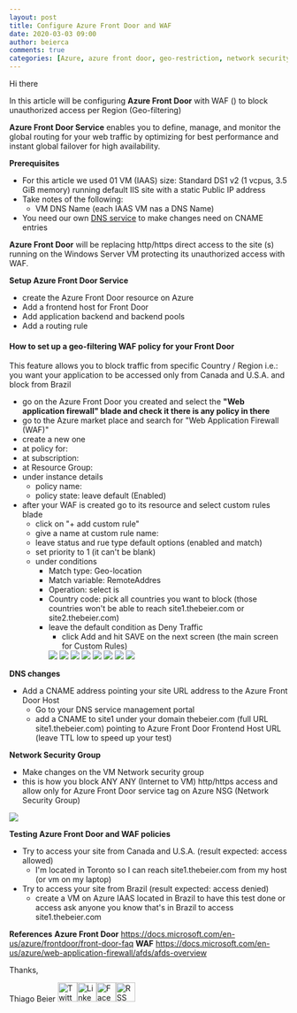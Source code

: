 ```yaml
---
layout: post
title: Configure Azure Front Door and WAF
date: 2020-03-03 09:00
author: beierca
comments: true
categories: [Azure, azure front door, geo-restriction, network security, Security, waf]
---
```

Hi there

In this article will be configuring <strong>Azure Front Door</strong> with WAF () to block unauthorized access per Region (Geo-filtering)

<strong>Azure Front Door Service</strong> enables you to define, manage, and monitor the global routing for your web traffic by optimizing for best performance and instant global failover for high availability.

<strong>Prerequisites</strong>
<ul>
	<li>For this article we used 01 VM (IAAS) size: Standard DS1 v2 (1 vcpus, 3.5 GiB memory) running default IIS site with a static Public IP address</li>
	<li>Take notes of the following:
<ul>
	<li>VM DNS Name (each IAAS VM nas a DNS Name)</li>
</ul>
</li>
	<li>You need our own <a href="https://ca.godaddy.com">DNS service</a> to make changes need on CNAME entries</li>
</ul>
<strong>Azure Front Door</strong> will be replacing http/https direct access to the site (s) running on the Windows Server VM protecting its unauthorized access with WAF.

<strong>Setup Azure Front Door Service</strong>
<ul>
	<li>create the Azure Front Door resource on Azure</li>
	<li>Add a frontend host for Front Door</li>
	<li>Add application backend and backend pools</li>
	<li>Add a routing rule</li>
</ul>
<h4 id="how-to-set-up-a-geo-filtering-waf-policy-for-your-front-door">How to set up a geo-filtering WAF policy for your Front Door</h4>
This feature allows you to block traffic from specific Country / Region i.e.: you want your application to be accessed only from Canada and U.S.A. and block from Brazil
<ul>
	<li>go on the Azure Front Door you created and select the <strong>"Web application firewall" blade and check it there is any policy in there</strong></li>
	<li>go to the Azure market place and search for "Web Application Firewall (WAF)"</li>
	<li>create a new one</li>
	<li>at policy for:</li>
	<li>at subscription:</li>
	<li>at Resource Group:</li>
	<li>under instance details
<ul>
	<li>policy name:</li>
	<li>policy state: leave default (Enabled)</li>
</ul>
</li>
	<li>after your WAF is created go to its resource and select custom rules blade
<ul>
	<li>click on "+ add custom rule"</li>
	<li>give a name at custom rule name:</li>
	<li>leave status and rue type default options (enabled and match)</li>
	<li>set priority to 1 (it can't be blank)</li>
	<li>under conditions
<ul>
	<li>Match type: Geo-location</li>
	<li>Match variable: RemoteAddres</li>
	<li>Operation: select is</li>
	<li>Country code: pick all countries you want to block (those countries won't be able to reach site1.thebeier.com or site2.thebeier.com)</li>
	<li>leave the default condition as Deny Traffic
<ul>
	<li>click Add and hit SAVE on the next screen (the main screen for Custom Rules)</li>
</ul>
<img src="https://thiagobeierblog.blob.core.windows.net/posts/waf/1.PNG" />
<img src="https://thiagobeierblog.blob.core.windows.net/posts/waf/2.PNG" />
<img src="https://thiagobeierblog.blob.core.windows.net/posts/waf/3.PNG" />
<img src="https://thiagobeierblog.blob.core.windows.net/posts/waf/4.PNG" />
<img src="https://thiagobeierblog.blob.core.windows.net/posts/waf/5.PNG" />
<img src="https://thiagobeierblog.blob.core.windows.net/posts/waf/6.PNG" />
<img src="https://thiagobeierblog.blob.core.windows.net/posts/waf/7.PNG" />
<img src="https://thiagobeierblog.blob.core.windows.net/posts/waf/8.PNG" /></li>
</ul>
</li>
</ul>
</li>
</ul>
<strong>DNS changes</strong>
<ul>
	<li>Add a CNAME address pointing your site URL address to the Azure Front Door Host
<ul>
	<li>Go to your DNS service management portal</li>
	<li>add a CNAME to site1 under your domain thebeier.com (full URL site1.thebeier.com) pointing to Azure Front Door Frontend Host URL (leave TTL low to speed up your test)</li>
</ul>
</li>
</ul>
<strong>Network Security Group</strong>
<ul>
	<li>Make changes on the VM Network security group</li>
	<li>this is how you block ANY ANY (Internet to VM) http/https access and allow only for Azure Front Door service tag on Azure NSG (Network Security Group)</li>
</ul>
<img src="https://thiagobeierblog.blob.core.windows.net/posts/waf/9.png" />

<strong>Testing Azure Front Door and WAF policies</strong>
<ul>
	<li>Try to access your site from Canada and U.S.A. (result expected: access allowed)
<ul>
	<li>I'm located in Toronto so I can reach site1.thebeier.com from my host (or vm on my laptop)</li>
</ul>
</li>
	<li>Try to access your site from Brazil (result expected: access denied)
<ul>
	<li>create a VM on Azure IAAS located in Brazil to have this test done or access ask anyone you know that's in Brazil to access site1.thebeier.com</li>
</ul>
</li>
</ul>
<strong>References</strong>
<strong>Azure Front Door</strong> <a href="https://docs.microsoft.com/en-us/azure/frontdoor/front-door-faq">https://docs.microsoft.com/en-us/azure/frontdoor/front-door-faq</a>
<strong>WAF</strong> <a href="https://docs.microsoft.com/en-us/azure/web-application-firewall/afds/afds-overviewhttps://docs.microsoft.com/en-us/azure/web-application-firewall/afds/afds-overview">https://docs.microsoft.com/en-us/azure/web-application-firewall/afds/afds-overview</a>

Thanks,

Thiago Beier
<a href="https://twitter.com/thiagobeier"><img title="Twitter" src="https://socialmediawidgets.files.wordpress.com/2014/03/twitter1.png" alt="Twitter" width="35" height="35" /></a><a href="https://www.linkedin.com/in/tbeier/"><img title="LinkedIn" src="https://socialmediawidgets.files.wordpress.com/2014/03/linkedin1.png" alt="LinkedIn" width="35" height="35" /></a><a href="https://www.facebook.com/TheBeier/"><img title="Facebook" src="https://socialmediawidgets.files.wordpress.com/2014/03/facebook1.png" alt="Facebook" width="35" height="35" /></a><a href="https://thiagobeier.wordpress.com/feed/"><img title="RSS" src="https://socialmediawidgets.files.wordpress.com/2014/03/rss1.png" alt="RSS" width="35" height="35" /></a>
